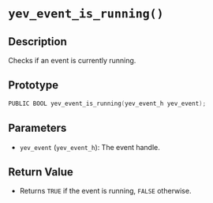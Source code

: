 # `yev_event_is_running()`

## Description
Checks if an event is currently running.

## Prototype
```c
PUBLIC BOOL yev_event_is_running(yev_event_h yev_event);
```

## Parameters
- `yev_event` (`yev_event_h`): The event handle.

## Return Value
- Returns `TRUE` if the event is running, `FALSE` otherwise.
